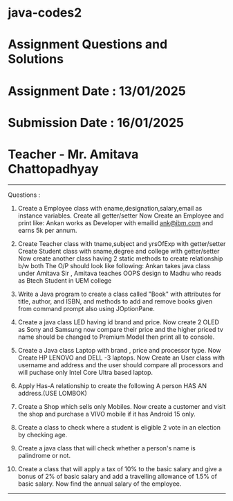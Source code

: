 # java-codes2
# Assignment Questions and Solutions
# Assignment Date : 13/01/2025
# Submission Date : 16/01/2025
# Teacher - Mr. Amitava Chattopadhyay

********************************************************************************************************************************
Questions : 

1. Create a Employee class with ename,designation,salary,email as instance variables.
Create all getter/setter
Now Create an Employee and print like:
Ankan works as Developer with emailid ank@ibm.com and earns 5k per annum.

2. Create Teacher class with tname,subject and yrsOfExp with getter/setter
   Create Student class with sname,degree and college with getter/setter
   Now create another class having 2 static methods to create relationship b/w both 
   The O/P should look like following:
   Ankan takes java class under Amitava Sir ,
   Amitava teaches OOPS design to Madhu who reads as Btech Student in UEM college

3. Write a Java program to create a class called "Book" with attributes for title, author, and ISBN, and methods to add and remove books given from command prompt also using JOptionPane.

4. Create a java class LED having id brand and price.
   Now create 2 OLED as Sony and Samsung now compare their price and the higher priced tv name should be changed to Premium Model then print all to console. 

5. Create a Java class Laptop with brand , price and processor type.
   Now Create HP LENOVO and DELL -3 laptops.
   Now Create an User class with username and address and the user should compare all processors and will puchase only Intel Core Ultra based laptop.

6. Apply Has-A relationship to create the following
   A person HAS AN address.(USE LOMBOK)

7. Create a Shop which sells only Mobiles.
   Now create a customer and visit the shop and purchase a VIVO mobile if it has Android 15 only.

8. Create a class to check where a student is eligible 2 vote in an election by checking age.

9. Create a java class that will check whether a person's name is palindrome or not.

10. Create a class that will apply a tax of 10% to the basic salary and give a bonus of 2% of basic salary and add a travelling allowance of 1.5% of basic salary. Now find the annual salary of the employee.

********************************************************************************************************************************